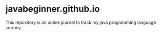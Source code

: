 # javabeginner.github.io
This repository is an online journal to track my java programming language journey.
